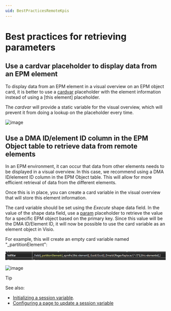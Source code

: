 ```yaml
---
uid: BestPracticesRemoteKpis
---
```


# Best practices for retrieving parameters

## Use a cardvar placeholder to display data from an EPM element

To display data from an EPM element in a visual overview on an EPM object card, it is better to use a [cardvar](xref:Placeholders_for_variables_in_shape_data_values#cardvarvariablename) placeholder with the element information instead of using a [this element] placeholder.

The *cardvar* will provide a static variable for the visual overview, which will prevent it from doing a lookup on the placeholder every time.

![image](~/develop/images/EPM_cardVar_with_element_info.png)

## Use a DMA ID/element ID column in the EPM Object table to retrieve data from remote elements

In an EPM environment, it can occur that data from other elements needs to be displayed in a visual overview. In this case, we recommend using a DMA ID/element ID column in the EPM Object table. This will allow for more efficient retrieval of data from the different elements.

Once this is in place, you can create a card variable in the visual overview that will store this element information.

The card variable should be set using the *Execute* shape data field. In the value of the shape data field, use a [param](xref:Placeholders_for_variables_in_shape_data_values#paramdmaidelementidparameteridtablerow) placeholder to retrieve the value for a specific EPM object based on the primary key. Since this value will be the DMA ID/Element ID, it will now be possible to use the card variable as an element object in Visio.

For example, this will create an empty card variable named "_partitionElement":

![image](EPM_full_syntax_example_partitionElement.png)

![image](~/develop/images/EPM_syntax_example_partitionElement2.png)

> [!TIP]
> See also:
>
> - [Initializing a session variable](xref:Initializing_a_session_variable).
> - [Configuring a page to update a session variable](xref:Configuring_a_page_to_update_a_session_variable_when_another_session_variable_changes)
